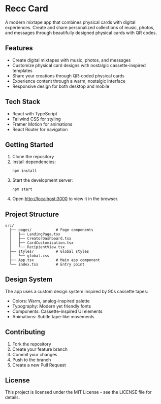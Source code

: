 # Recc Card

A modern mixtape app that combines physical cards with digital experiences. Create and share personalized collections of music, photos, and messages through beautifully designed physical cards with QR codes.

## Features

- Create digital mixtapes with music, photos, and messages
- Customize physical card designs with nostalgic cassette-inspired templates
- Share your creations through QR-coded physical cards
- Experience content through a warm, nostalgic interface
- Responsive design for both desktop and mobile

## Tech Stack

- React with TypeScript
- Tailwind CSS for styling
- Framer Motion for animations
- React Router for navigation

## Getting Started

1. Clone the repository
2. Install dependencies:
   ```bash
   npm install
   ```
3. Start the development server:
   ```bash
   npm start
   ```
4. Open [http://localhost:3000](http://localhost:3000) to view it in the browser.

## Project Structure

```
src/
  ├── pages/           # Page components
  │   ├── LandingPage.tsx
  │   ├── CreatorDashboard.tsx
  │   ├── CardCustomization.tsx
  │   └── RecipientView.tsx
  ├── styles/          # Global styles
  │   └── global.css
  ├── App.tsx          # Main app component
  └── index.tsx        # Entry point
```

## Design System

The app uses a custom design system inspired by 90s cassette tapes:

- Colors: Warm, analog-inspired palette
- Typography: Modern yet friendly fonts
- Components: Cassette-inspired UI elements
- Animations: Subtle tape-like movements

## Contributing

1. Fork the repository
2. Create your feature branch
3. Commit your changes
4. Push to the branch
5. Create a new Pull Request

## License

This project is licensed under the MIT License - see the LICENSE file for details.
